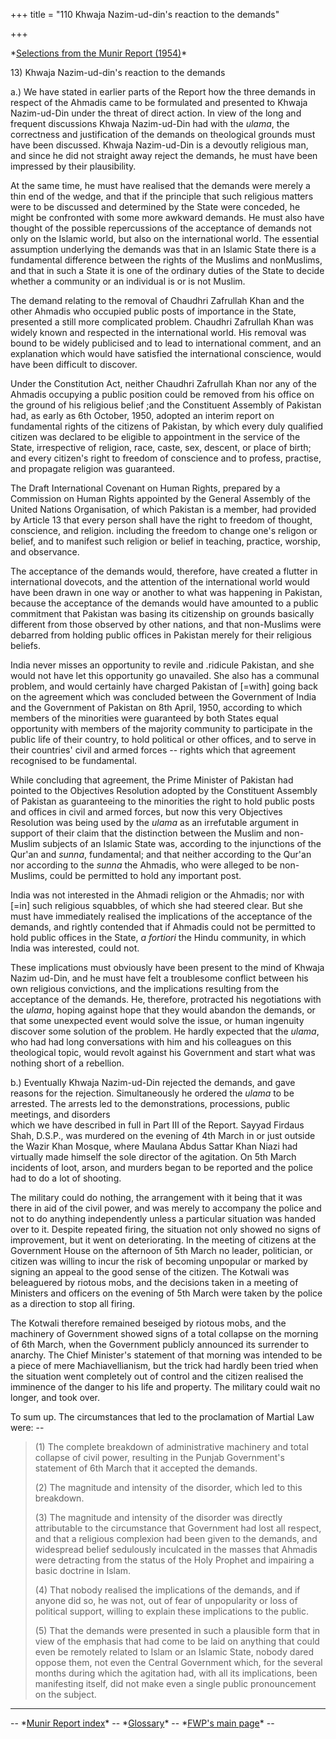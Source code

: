 +++
title = "110 Khwaja Nazim-ud-din's reaction to the demands"

+++


\*[Selections from the Munir Report (1954)](index.html)\*

  

13\) Khwaja Nazim-ud-din's reaction to the demands

 a.) We have stated in earlier parts of the Report how the three
demands in respect of the Ahmadis came to be formulated and presented to
Khwaja Nazim-ud-Din under the threat of direct action. In view of the
long and frequent discussions Khwaja Nazim-ud-Din had with the *ulama*,
the correctness and justification of the demands on theological grounds
must have been discussed. Khwaja Nazim-ud-Din is a devoutly religious
man, and since he did not straight away reject the demands, he must have
been impressed by their plausibility.

At the same time, he must have realised that the demands were merely a
thin end of the wedge, and that if the principle that such religious
matters were to be discussed and determined by the State were conceded,
he might be confronted with some more awkward demands. He must also have
thought of the possible repercussions of the acceptance of demands not
only on the Islamic world, but also on the international world. The
essential assumption underlying the demands was that in an Islamic State
there is a fundamental difference between the rights of the Muslims and
non­Muslims, and that in such a State it is one of the ordinary duties
of the State to decide whether a community or an individual is or is not
Muslim.

The demand relating to the removal of Chaudhri Zafrullah Khan and the
other Ahmadis who occupied public posts of importance in the State,
presented a still more complicated problem. Chaudhri Zafrullah Khan was
widely known and respected in the international world. His removal was
bound to be widely publicised and to lead to international comment, and
an explanation which would have satisfied the international conscience,
would have been difficult to discover.

Under the Constitution Act, neither Chaudhri Zafrullah Khan nor any of
the Ahmadis occupying a public position could be removed from his office
on the ground of his religious belief ;and the Constituent Assembly of
Pakistan had, as early as 6th October, 1950, adopted an interim report
on fundamental rights of the citizens of Pakistan, by which every duly
qualified citizen was declared to be eligible to appointment in the
service of the State, irrespective of religion, race, caste, sex,
descent, or place of birth; and every citizen's right to freedom of
conscience and to profess, practise, and propagate religion was
guaranteed.

The Draft International Covenant on Human Rights, prepared by a
Commission on Human Rights appointed by the General Assembly of the
United Nations Organisation, of which Pakistan is a member, had provided
by Article 13 that every person shall have the right to freedom of
thought, conscience, and religion. including the freedom to change one's
religon or belief, and to manifest such religion or belief in teaching,
practice, worship, and observance.

The acceptance of the demands would, therefore, have created a flutter
in international dovecots, and the attention of the international world
would have been drawn in one way or another to what was happening in
Pakistan, because the acceptance of the demands would have amounted to a
public commitment that Pakistan was basing its citizenship on grounds
basically different from those observed by other nations, and that
non-Muslims were debarred from holding public offices in Pakistan merely
for their religious beliefs.

India never misses an opportunity to revile and .ridicule Pakistan, and
she would not have let this opportunity go unavailed. She also has a
communal problem, and would certainly have charged Pakistan of \[=with\]
going back on the agreement which was concluded between the Government
of India and the Government of Pakistan on 8th April, 1950, according to
which members of the minorities were guaranteed by both States equal
opportunity with members of the majority community to participate in the
public life of their country, to hold political or other offices, and to
serve in their countries' civil and armed forces -- rights which that
agreement recognised to be fundamental.

While concluding that agreement, the Prime Minister of Pakistan had
pointed to the Objectives Resolution adopted by the Constituent Assembly
of Pakistan as guaranteeing to the minorities the right to hold public
posts and offices in civil and armed forces, but now this very
Objectives Resolution was being used by the *ulama* as an irrefutable
argument in support of their claim that the distinction between the
Muslim and non-Muslim subjects of an Islamic State was, according to the
injunctions of the Qur'an and *sunna*, fundamental; and that neither
according to the Qur'an nor according to the *sunna* the Ahmadis, who
were alleged to be non-Muslims, could be permitted to hold any important
post.

India was not interested in the Ahmadi religion or the Ahmadis; nor with
\[=in\] such religious squabbles, of which she had steered clear. But
she must have immediately realised the implications of the acceptance of
the demands, and rightly contended that if Ahmadis could not be
permitted to hold public offices in the State, *a fortiori* the Hindu
community, in which India was interested, could not.

These implications must obviously have been present to the mind of
Khwaja Nazim ud-Din, and he must have felt a troublesome conflict
between his own religious convictions, and the implications resulting
from the acceptance of the demands. He, therefore, protracted his
negotiations with the *ulama*, hoping against hope that they would
abandon the demands, or that some unexpected event would solve the
issue, or human ingenuity discover some solution of the problem. He
hardly expected that the *ulama*, who had had long conversations with
him and his colleagues on this theological topic, would revolt against
his Government and start what was nothing short of a rebellion.

 b.) Eventually Khwaja Nazim-ud-Din rejected the demands, and
gave reasons for the rejection. Simultaneously he ordered the *ulama* to
be arrested. The arrests led to the demonstrations, processions, public
meetings, and disorders  
which we have described in full in Part III of the Report. Sayyad
Firdaus Shah, D.S.P., was murdered on the evening of 4th March in or
just outside the Wazir Khan Mosque, where Maulana Abdus Sattar Khan
Niazi had virtually made himself the sole director of the agitation. On
5th March incidents of loot, arson, and murders began to be reported and
the police had to do a lot of shooting.

The military could do nothing, the arrangement with it being that it was
there in aid of the civil power, and was merely to accompany the police
and not to do anything independently unless a particular situation was
handed over to it. Despite repeated firing, the situation not only
showed no signs of improvement, but it went on deteriorating. In the
meeting of citizens at the Government House on the afternoon of 5th
March no leader, politician, or citizen was willing to incur the risk of
becoming unpopular or marked by signing an appeal to the good sense of
the citizen. The Kotwali was beleaguered by riotous mobs, and the
decisions taken in a meeting of Ministers and officers on the evening of
5th March were taken by the police as a direction to stop all firing.

The Kotwali therefore remained beseiged by riotous mobs, and the
machinery of Government showed signs of a total collapse on the morning
of 6th March, when the Government publicly announced its surrender to
anarchy. The Chief Minister's statement of that morning was intended to
be a piece of mere Machiavellianism, but the trick had hardly been tried
when the situation went completely out of control and the citizen
realised the imminence of the danger to his life and property. The
military could wait no longer, and took over.

To sum up. The circumstances that led to the proclamation of Martial Law
were: --

> \(1\) The complete breakdown of administrative machinery and total
> collapse of civil power, resulting in the Punjab Government's
> statement of 6th March that it accepted the demands.
>
> \(2\) The magnitude and intensity of the disorder, which led to this
> breakdown.
>
> \(3\) The magnitude and intensity of the disorder was directly
> attributable to the circumstance that Government had lost all respect,
> and that a religious complexion had been given to the demands, and
> widespread belief sedulously inculcated in the masses that Ahmadis
> were detracting from the status of the Holy Prophet and impairing a
> basic doctrine in Islam.
>
> \(4\) That nobody realised the implications of the demands, and if
> anyone did so, he was not, out of fear of unpopularity or loss of
> political support, willing to explain these implications to the
> public.
>
> \(5\) That the demands were presented in such a plausible form that in
> view of the emphasis that had come to be laid on anything that could
> even be remotely related to Islam or an Islamic State, nobody dared
> oppose them, not even the Central Government which, for the several
> months during which the agitation had, with all its implications, been
> manifesting itself, did not make even a single public pronouncement on
> the subject.

------------------------------------------------------------------------

-- \*[Munir Report index](index.html)\* --
\*[Glossary](../../00glossary/index.html#index)\* -- \*[FWP's main
page](http://www.columbia.edu/~fp7#fwp)\* --

  

